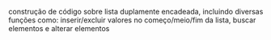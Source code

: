 construção de código sobre lista duplamente encadeada, incluindo diversas funções como: inserir/excluir valores no começo/meio/fim da lista, buscar elementos e alterar elementos